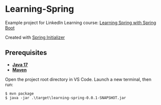 # Learning-Spring

Example project for LinkedIn Learning course: [Learning Spring with Spring Boot](https://www.linkedin.com/learning/learning-spring-with-spring-boot-13886371)

Created with [Spring Initializer](https://start.spring.io/)

## Prerequisites

- [**Java 17**](https://www.oracle.com/java/technologies/downloads/#java17)
- [**Maven**](https://maven.apache.org/download.cgi)

Open the project root directory in VS Code. Launch a new terminal, then run:

```
$ mvn package
$ java -jar .\target\learning-spring-0.0.1-SNAPSHOT.jar
```
